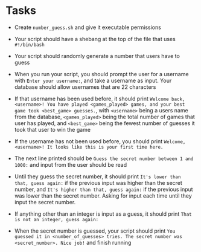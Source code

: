 # Tasks

-   Create `number_guess.sh` and give it executable permissions

-   Your script should have a shebang at the top of the file that uses `#!/bin/bash`
-   Your script should randomly generate a number that users have to guess
-   When you run your script, you should prompt the user for a username with `Enter your username:`, and take a username as input. Your database should allow usernames that are 22 characters
-   If that username has been used before, it should print `Welcome back, <username>! You have played <games_played> games, and your best game took <best_game> guesses.`, with `<username>` being a users name from the database, `<games_played>` being the total number of games that user has played, and `<best_game>` being the fewest number of guesses it took that user to win the game
-   If the username has not been used before, you should print `Welcome, <username>! It looks like this is your first time here.`
-   The next line printed should be `Guess the secret number between 1 and 1000:` and input from the user should be read
-   Until they guess the secret number, it should print `It's lower than that, guess again:` if the previous input was higher than the secret number, and `It's higher than that, guess again:` if the previous input was lower than the secret number. Asking for input each time until they input the secret number.
-   If anything other than an integer is input as a guess, it should print `That is not an integer, guess again:`
-   When the secret number is guessed, your script should print `You guessed it in <number_of_guesses> tries. The secret number was <secret_number>. Nice job!` and finish running